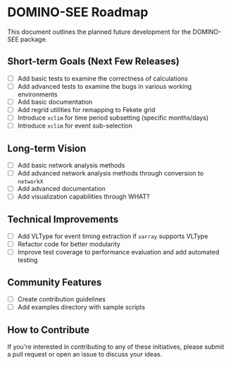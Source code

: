 # DOMINO-SEE Roadmap

This document outlines the planned future development for the DOMINO-SEE package.

## Short-term Goals (Next Few Releases)

- [ ] Add basic tests to examine the correctness of calculations
- [ ] Add advanced tests to examine the bugs in various working environments
- [ ] Add basic documentation
- [ ] Add regrid utilities for remapping to Fekete grid
- [ ] Introduce `xclim` for time period subsetting (specific months/days)
- [ ] Introduce `xclim` for event sub-selection

## Long-term Vision

- [ ] Add basic network analysis methods
- [ ] Add advanced network analysis methods through conversion to `networkX`
- [ ] Add advanced documentation
- [ ] Add visualization capabilities through WHAT?

## Technical Improvements

- [ ] Add VLType for event timing extraction if `xarray` supports VLType
- [ ] Refactor code for better modularity
- [ ] Improve test coverage to performance evaluation and add automated testing

## Community Features

- [ ] Create contribution guidelines
- [ ] Add examples directory with sample scripts

## How to Contribute

If you're interested in contributing to any of these initiatives, please submit a pull request or open an issue to discuss your ideas.
